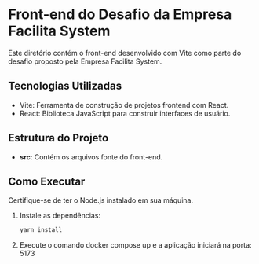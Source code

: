 # Front-end do Desafio da Empresa Facilita System

Este diretório contém o front-end desenvolvido com Vite como parte do desafio proposto pela Empresa Facilita System.

## Tecnologias Utilizadas

- Vite: Ferramenta de construção de projetos frontend com React.
- React: Biblioteca JavaScript para construir interfaces de usuário.

## Estrutura do Projeto

- **src**: Contém os arquivos fonte do front-end.

## Como Executar

Certifique-se de ter o Node.js instalado em sua máquina.

1. Instale as dependências:

   ```bash
   yarn install

2. Execute o comando docker compose up e a aplicação iniciará na porta: 5173
